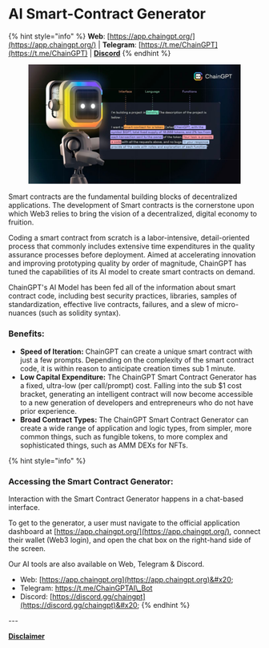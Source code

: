 # AI Smart-Contract Generator

{% hint style="info" %}
**Web**: [https://app.chaingpt.org/](https://app.chaingpt.org/) | **Telegram**: [https://t.me/ChainGPT](https://t.me/ChainGPT) | [**Discord**](https://discord.gg/chaingpt)
{% endhint %}

<figure><img src="../../.gitbook/assets/image (1) (1) (1) (1) (1) (1) (1) (1) (1) (1) (1).png" alt=""><figcaption></figcaption></figure>

Smart contracts are the fundamental building blocks of decentralized applications. The development of Smart contracts is the cornerstone upon which Web3 relies to bring the vision of a decentralized, digital economy to fruition.&#x20;

Coding a smart contract from scratch is a labor-intensive, detail-oriented process that commonly includes extensive time expenditures in the quality assurance processes before deployment.  Aimed at accelerating innovation and improving prototyping quality by order of magnitude, ChainGPT has tuned the capabilities of its AI model to create smart contracts on demand.

ChainGPT's AI Model has been fed all of the information about smart contract code, including best security practices, libraries, samples of standardization, effective live contracts, failures, and a slew of micro-nuances (such as solidity syntax).&#x20;

### Benefits:

* **Speed of Iteration:** ChainGPT can create a unique smart contract with just a few prompts. Depending on the complexity of the smart contract code, it is within reason to anticipate creation times sub 1 minute.
* **Low Capital Expenditure:** The ChainGPT Smart Contract Generator has a fixed, ultra-low (per call/prompt) cost. Falling into the sub $1 cost bracket, generating an intelligent contract will now become accessible to a new generation of developers and entrepreneurs who do not have prior experience.
* **Broad Contract Types:** The ChainGPT Smart Contract Generator can create a wide range of application and logic types, from simpler, more common things, such as fungible tokens, to more complex and sophisticated things, such as AMM DEXs for NFTs.

{% hint style="info" %}
### Accessing the Smart Contract Generator:

Interaction with the Smart Contract Generator happens in a chat-based interface.&#x20;

To get to the generator, a user must navigate to the official application dashboard at [https://app.chaingpt.org/](https://app.chaingpt.org/), connect their wallet (Web3 login), and open the chat box on the right-hand side of the screen.

Our AI tools are also available on Web, Telegram & Discord.

* Web: [https://app.chaingpt.org](https://app.chaingpt.org)&#x20;
* Telegram: [https://t.me/ChainGPTAI\_Bot ](https://t.me/ChainGPTAI\_Bot)
* Discord: [https://discord.gg/chaingpt](https://discord.gg/chaingpt)&#x20;
{% endhint %}

\---

[**Disclaimer**](../../misc/legal-docs/disclaimer.md)

